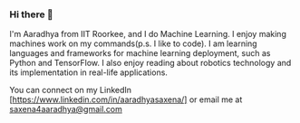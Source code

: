 ### Hi there 👋

I'm Aaradhya from IIT Roorkee, and I do Machine Learning. I enjoy making machines work on my commands(p.s. I like to code).
I am learning languages and frameworks for machine learning deployment, such as Python and TensorFlow. I also enjoy reading about robotics technology and its implementation in real-life applications.

You can connect on my LinkedIn [https://www.linkedin.com/in/aaradhyasaxena/] or email me at saxena4aaradhya@gmail.com

<!--
**SAaradhya/SAaradhya** is a ✨ _special_ ✨ repository because its `README.md` (this file) appears on your GitHub profile.
[![GitHub Streak](https://streak-stats.demolab.com/?user=SAaradhya)](https://git.io/streak-stats)

Here are some ideas to get you started:

- 🔭 I’m currently working on ...
- 🌱 I’m currently learning ...
- 👯 I’m looking to collaborate on ...
- 🤔 I’m looking for help with ...
- 💬 Ask me about ...
- 📫 How to reach me: ...
- 😄 Pronouns: ...
- ⚡ Fun fact: ...
-->
